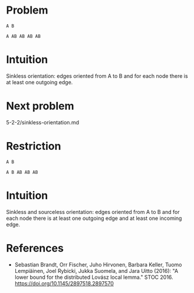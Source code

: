 # Problem

    A B

    A AB AB AB AB

# Intuition

Sinkless orientation: edges oriented from A to B and for each node there is at least one outgoing edge.

# Next problem

5-2-2/sinkless-orientation.md

# Restriction

    A B

    A B AB AB AB

# Intuition

Sinkless and sourceless orientation: edges oriented from A to B and for each node there is at least one outgoing edge and at least one incoming edge.

# References

- Sebastian Brandt, Orr Fischer, Juho Hirvonen, Barbara Keller, Tuomo Lempiäinen, Joel Rybicki, Jukka Suomela, and Jara Uitto (2016): "A lower bound for the distributed Lovász local lemma." STOC 2016. https://doi.org/10.1145/2897518.2897570

